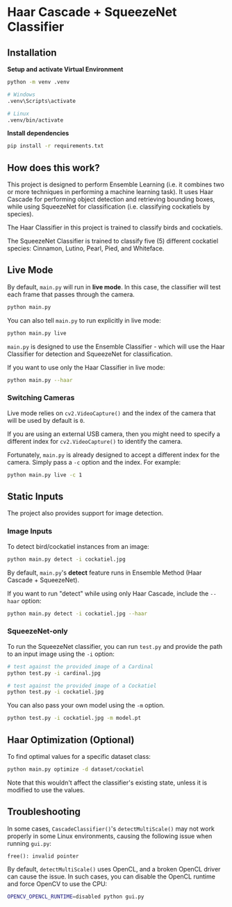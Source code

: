 # Haar Cascade + SqueezeNet Classifier

## Installation

**Setup and activate Virtual Environment**

```sh
python -m venv .venv

# Windows
.venv\Scripts\activate

# Linux
.venv/bin/activate
```

**Install dependencies**

```sh
pip install -r requirements.txt
```

## How does this work?

This project is designed to perform Ensemble Learning (i.e. it combines two or more techniques in performing a machine learning task). It uses Haar Cascade for performing object detection and retrieving bounding boxes, while using SqueezeNet for classification (i.e. classifying cockatiels by species).

The Haar Classifier in this project is trained to classify birds and cockatiels.

The SqueezeNet Classifier is trained to classify five (5) different cockatiel species: Cinnamon, Lutino, Pearl, Pied, and Whiteface.

## Live Mode

By default, `main.py` will run in **live mode**. In this case, the classifier will test each frame that passes through the camera.

```sh
python main.py
```

You can also tell `main.py` to run explicitly in live mode:

```sh
python main.py live
```

`main.py` is designed to use the Ensemble Classifier - which will use the Haar Classifier for detection and SqueezeNet for classification.

If you want to use only the Haar Classifier in live mode:

```sh
python main.py --haar
```

### Switching Cameras

Live mode relies on `cv2.VideoCapture()` and the index of the camera that will be used by default is `0`.

If you are using an external USB camera, then you might need to specify a different index for `cv2.VideoCapture()` to identify the camera.

Fortunately, `main.py` is already designed to accept a different index for the camera. Simply pass a `-c` option and the index. For example:

```sh
python main.py live -c 1
```

## Static Inputs

The project also provides support for image detection.

### Image Inputs

To detect bird/cockatiel instances from an image:

```sh
python main.py detect -i cockatiel.jpg
```

By default, `main.py`'s **detect** feature runs in Ensemble Method (Haar Cascade + SqueezeNet).

If you want to run "detect" while using only Haar Cascade, include the `--haar` option:

```sh
python main.py detect -i cockatiel.jpg --haar
```

### SqueezeNet-only

To run the SqueezeNet classifier, you can run `test.py` and provide the path to an input image using the `-i` option:

```sh
# test against the provided image of a Cardinal
python test.py -i cardinal.jpg

# test against the provided image of a Cockatiel
python test.py -i cockatiel.jpg
```

You can also pass your own model using the `-m` option.

```sh
python test.py -i cockatiel.jpg -m model.pt
```

## Haar Optimization (Optional)

To find optimal values for a specific dataset class:

```sh
python main.py optimize -d dataset/cockatiel
```

Note that this wouldn't affect the classifier's existing state, unless it is modified to use the values.

## Troubleshooting

In some cases, `CascadeClassifier()`'s `detectMultiScale()` may not work properly in some Linux environments, causing the following issue when running `gui.py`:

```
free(): invalid pointer
```

By default, `detectMultiScale()` uses OpenCL, and a broken OpenCL driver can cause the issue. In such cases, you can disable the OpenCL runtime and force OpenCV to use the CPU:

```sh
OPENCV_OPENCL_RUNTIME=disabled python gui.py
```
